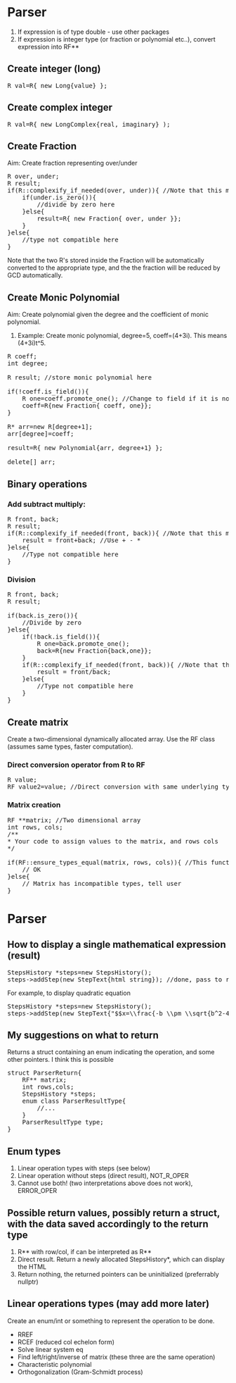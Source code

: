 # Parser
1. If expression is of type double - use other packages
2. If expression is integer type (or fraction or polynomial etc..), convert expression into RF**

## Create integer (long)
<pre>
R val=R{ new Long{value} };
</pre>

## Create complex integer
<pre>
R val=R{ new LongComplex{real, imaginary} );
</pre>

## Create Fraction
Aim: Create fraction representing over/under
<pre>
R over, under;
R result;
if(R::complexify_if_needed(over, under)){ //Note that this may change the values of over, under.
    if(under.is_zero()){
        //divide by zero here
    }else{
        result=R{ new Fraction{ over, under }};
    }
}else{
    //type not compatible here
}
</pre>

Note that the two R's stored inside the Fraction will be automatically converted to the appropriate type, and the the fraction will be reduced by GCD automatically.

## Create Monic Polynomial
Aim: Create polynomial given the degree and the coefficient of monic polynomial.
1. Example: Create monic polynomial, degree=5, coeff=(4+3i). This means (4+3i)t^5.
<pre>
R coeff;
int degree;

R result; //store monic polynomial here

if(!coeff.is_field()){
    R one=coeff.promote_one(); //Change to field if it is not
    coeff=R{new Fraction{ coeff, one}};
}

R* arr=new R[degree+1];
arr[degree]=coeff;

result=R{ new Polynomial{arr, degree+1} };

delete[] arr;
</pre>

## Binary operations
### Add subtract multiply:
<pre>
R front, back;
R result;
if(R::complexify_if_needed(front, back)){ //Note that this may change the values of over, under.
    result = front+back; //Use + - * 
}else{
    //Type not compatible here
}
</pre>
### Division
<pre>
R front, back;
R result;

if(back.is_zero()){
    //Divide by zero
}else{
    if(!back.is_field()){
        R one=back.promote_one();
        back=R{new Fraction{back,one}};
    }
    if(R::complexify_if_needed(front, back)){ //Note that this may change the values of over, under.
        result = front/back;
    }else{
        //Type not compatible here
    }
}
</pre>

## Create matrix
Create a two-dimensional dynamically allocated array. Use the RF class (assumes same types, faster computation).
### Direct conversion operator from R to RF
<pre>
R value;
RF value2=value; //Direct conversion with same underlying type, and same value
</pre>
### Matrix creation
<pre>
RF **matrix; //Two dimensional array
int rows, cols;
/**
* Your code to assign values to the matrix, and rows cols
*/

if(RF::ensure_types_equal(matrix, rows, cols)){ //This function directly changes the values of the entries of the matrix, so no need to delete
    // OK
}else{
    // Matrix has incompatible types, tell user
}
</pre>

# Parser
## How to display a single mathematical expression (result)
<pre>
StepsHistory *steps=new StepsHistory();
steps->addStep(new StepText{html_string}); //done, pass to return
</pre>
For example, to display quadratic equation
<pre>
StepsHistory *steps=new StepsHistory();
steps->addStep(new StepText{"$$x=\\frac{-b \\pm \\sqrt{b^2-4ac}}{2a}$$"}); //done, pass to return
</pre>
## My suggestions on what to return
Returns a struct containing an enum indicating the operation, and some other pointers. I think this is possible
<pre>
struct ParserReturn{
    RF** matrix;
    int rows,cols;
    StepsHistory *steps;
    enum class ParserResultType{
        //...
    }
    ParserResultType type;
}
</pre>
## Enum types
1. Linear operation types with steps (see below)
2. Linear operation without steps (direct result), NOT_R_OPER
3. Cannot use both! (two interpretations above does not work), ERROR_OPER
## Possible return values, possibly return a struct, with the data saved accordingly to the return type
1. R** with row/col, if can be interpreted as R**
2. Direct result. Return a newly allocated StepsHistory*, which can display the HTML
3. Return nothing, the returned pointers can be uninitialized (preferrably nullptr)

## Linear operations types (may add more later)
Create an enum/int or something to represent the operation to be done. 
* RREF
* RCEF (reduced col echelon form)
* Solve linear system eq
* Find left/right/inverse of matrix (these three are the same operation)
* Characteristic polynomial
* Orthogonalization (Gram-Schmidt process)
